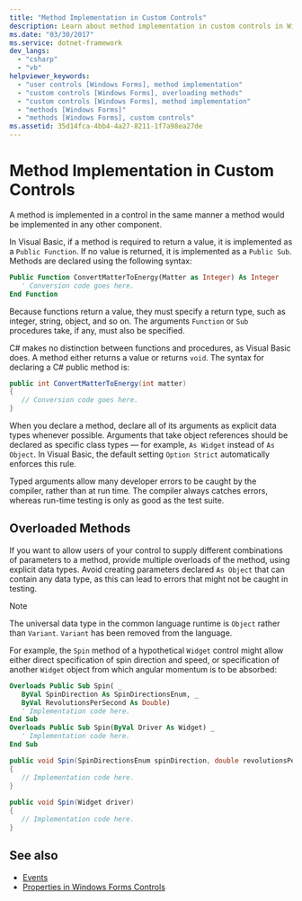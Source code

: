```yaml
---
title: "Method Implementation in Custom Controls"
description: Learn about method implementation in custom controls in Windows Forms, by means of code samples in Visual Basic and C#.
ms.date: "03/30/2017"
ms.service: dotnet-framework
dev_langs: 
  - "csharp"
  - "vb"
helpviewer_keywords: 
  - "user controls [Windows Forms], method implementation"
  - "custom controls [Windows Forms], overloading methods"
  - "custom controls [Windows Forms], method implementation"
  - "methods [Windows Forms]"
  - "methods [Windows Forms], custom controls"
ms.assetid: 35d14fca-4bb4-4a27-8211-1f7a98ea27de
---
```

# Method Implementation in Custom Controls

A method is implemented in a control in the same manner a method would be implemented in any other component.  
  
 In Visual Basic, if a method is required to return a value, it is implemented as a `Public Function`. If no value is returned, it is implemented as a `Public Sub`. Methods are declared using the following syntax:  
  
```vb  
Public Function ConvertMatterToEnergy(Matter as Integer) As Integer  
   ' Conversion code goes here.  
End Function  
```  
  
 Because functions return a value, they must specify a return type, such as integer, string, object, and so on. The arguments `Function` or `Sub` procedures take, if any, must also be specified.  
  
 C# makes no distinction between functions and procedures, as Visual Basic does. A method either returns a value or returns `void`. The syntax for declaring a C# public method is:  
  
```csharp  
public int ConvertMatterToEnergy(int matter)  
{  
   // Conversion code goes here.  
}  
```  
  
 When you declare a method, declare all of its arguments as explicit data types whenever possible. Arguments that take object references should be declared as specific class types — for example, `As Widget` instead of `As Object`. In Visual Basic, the default setting `Option Strict` automatically enforces this rule.  
  
 Typed arguments allow many developer errors to be caught by the compiler, rather than at run time. The compiler always catches errors, whereas run-time testing is only as good as the test suite.  
  
## Overloaded Methods  

 If you want to allow users of your control to supply different combinations of parameters to a method, provide multiple overloads of the method, using explicit data types. Avoid creating parameters declared `As Object` that can contain any data type, as this can lead to errors that might not be caught in testing.  
  
> [!NOTE]
> The universal data type in the common language runtime is `Object` rather than `Variant`. `Variant` has been removed from the language.  
  
 For example, the `Spin` method of a hypothetical `Widget` control might allow either direct specification of spin direction and speed, or specification of another `Widget` object from which angular momentum is to be absorbed:  
  
```vb  
Overloads Public Sub Spin( _  
   ByVal SpinDirection As SpinDirectionsEnum, _  
   ByVal RevolutionsPerSecond As Double)  
   ' Implementation code here.  
End Sub  
Overloads Public Sub Spin(ByVal Driver As Widget) _  
   ' Implementation code here.  
End Sub  
```  
  
```csharp  
public void Spin(SpinDirectionsEnum spinDirection, double revolutionsPerSecond)  
{  
   // Implementation code here.  
}  
  
public void Spin(Widget driver)  
{  
   // Implementation code here.  
}  
```  
  
## See also

- [Events](/dotnet/standard/events/index)
- [Properties in Windows Forms Controls](properties-in-windows-forms-controls.md)
